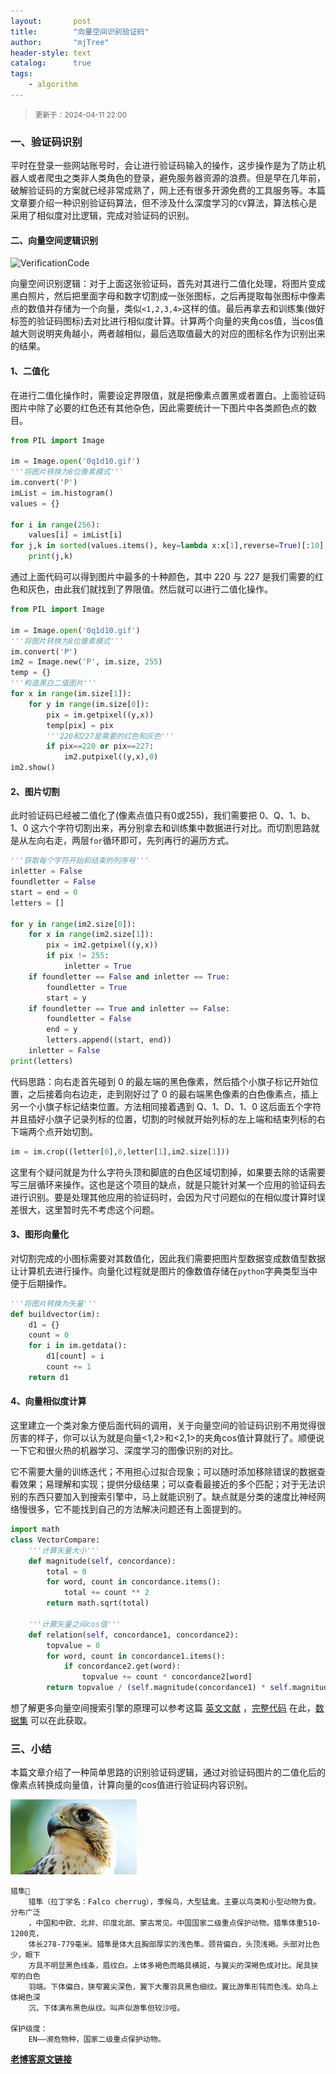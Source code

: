 ```yaml
---
layout:       post
title:        "向量空间识别验证码"
author:       "mjTree"
header-style: text
catalog:      true
tags:
    - algorithm
---
```


><small>更新于：2024-04-11 22:00</small>


### 一、验证码识别
平时在登录一些网站账号时，会让进行验证码输入的操作，这步操作是为了防止机器人或者爬虫之类非人类角色的登录，避免服务器资源的浪费。但是早在几年前，破解验证码的方案就已经非常成熟了，网上还有很多开源免费的工具服务等。本篇文章要介绍一种识别验证码算法，但不涉及什么深度学习的`CV`算法，算法核心是采用了相似度对比逻辑，完成对验证码的识别。  


#### 二、向量空间逻辑识别
![VerificationCode](/img/article-img/2024/04/0412_1.png)

向量空间识别逻辑：对于上面这张验证码，首先对其进行二值化处理，将图片变成黑白照片，然后把里面字母和数字切割成一张张图标，之后再提取每张图标中像素点的数值并存储为一个向量，类似`<1,2,3,4>`这样的值。最后再拿去和训练集(做好标签的验证码图标)去对比进行相似度计算。计算两个向量的夹角cos值，当cos值越大则说明夹角越小，两者越相似，最后选取值最大的对应的图标名作为识别出来的结果。  


#### 1、二值化
在进行二值化操作时，需要设定界限值，就是把像素点置黑或者置白。上面验证码图片中除了必要的红色还有其他杂色，因此需要统计一下图片中各类颜色点的数目。  

```python
from PIL import Image

im = Image.open('0q1d10.gif')
'''将图片转换为8位像素模式'''
im.convert('P')
imList = im.histogram()
values = {}

for i in range(256):
    values[i] = imList[i]
for j,k in sorted(values.items(), key=lambda x:x[1],reverse=True)[:10]:
    print(j,k)
```

通过上面代码可以得到图片中最多的十种颜色，其中 220 与 227 是我们需要的红色和灰色，由此我们就找到了界限值。然后就可以进行二值化操作。  

```python
from PIL import Image

im = Image.open('0q1d10.gif')
'''将图片转换为8位像素模式'''
im.convert('P')
im2 = Image.new('P', im.size, 255)
temp = {}
'''构造黑白二值图片'''
for x in range(im.size[1]):
    for y in range(im.size[0]):
        pix = im.getpixel((y,x))
        temp[pix] = pix
        '''220和227是需要的红色和灰色'''
        if pix==220 or pix==227:
            im2.putpixel((y,x),0)
im2.show()
```


#### 2、图片切割
此时验证码已经被二值化了(像素点值只有0或255)，我们需要把 0、Q、1、b、1、0 这六个字符切割出来，再分别拿去和训练集中数据进行对比。而切割思路就是从左向右走，两层`for`循环即可，先列再行的遍历方式。  

```python
'''获取每个字符开始和结束的列序号'''
inletter = False
foundletter = False
start = end = 0
letters = []

for y in range(im2.size[0]):
    for x in range(im2.size[1]):
        pix = im2.getpixel((y,x))
        if pix != 255:
            inletter = True
    if foundletter == False and inletter == True:
        foundletter = True
        start = y
    if foundletter == True and inletter == False:
        foundletter = False
        end = y
        letters.append((start, end))
    inletter = False
print(letters)
```

代码思路：向右走首先碰到 0 的最左端的黑色像素，然后插个小旗子标记开始位置，之后接着向右边走，走到刚好过了 0 的最右端黑色像素的白色像素点，插上另一个小旗子标记结束位置。方法相同接着遇到 Q、1、D、1、0 这后面五个字符并且插好小旗子记录列标的位置，切割的时候就开始列标的左上端和结束列标的右下端两个点开始切割。

```python
im = im.crop((letter[0],0,letter[1],im2.size[1]))
```

这里有个疑问就是为什么字符头顶和脚底的白色区域切割掉，如果要去除的话需要写三层循环来操作。这也是这个项目的缺点，就是只能针对某一个应用的验证码去进行识别。要是处理其他应用的验证码时，会因为尺寸问题似的在相似度计算时误差很大，这里暂时先不考虑这个问题。


#### 3、图形向量化
对切割完成的小图标需要对其数值化，因此我们需要把图片型数据变成数值型数据让计算机去进行操作。向量化过程就是图片的像数值存储在`python`字典类型当中便于后期操作。  

```python
'''将图片转换为矢量'''
def buildvector(im):
    d1 = {}
    count = 0
    for i in im.getdata():
        d1[count] = i
        count += 1
    return d1
```


#### 4、向量相似度计算
这里建立一个类对象方便后面代码的调用，关于向量空间的验证码识别不用觉得很厉害的样子，你可以认为就是向量<1,2>和<2,1>的夹角cos值计算就行了。顺便说一下它和很火热的机器学习、深度学习的图像识别的对比。  

它不需要大量的训练迭代；不用担心过拟合现象；可以随时添加移除错误的数据查看效果；易理解和实现；提供分级结果；可以查看最接近的多个匹配；对于无法识别的东西只要加入到搜索引擎中，马上就能识别了。缺点就是分类的速度比神经网络慢很多，它不能找到自己的方法解决问题还有上面提到的。  

```python
import math
class VectorCompare:
    '''计算矢量大小'''
    def magnitude(self, concordance):
        total = 0
        for word, count in concordance.items():
            total += count ** 2
        return math.sqrt(total)

    '''计算矢量之间cos值'''
    def relation(self, concordance1, concordance2):
        topvalue = 0
        for word, count in concordance1.items():
            if concordance2.get(word):
                topvalue += count * concordance2[word]
        return topvalue / (self.magnitude(concordance1) * self.magnitude(concordance2))
```

想了解更多向量空间搜索引擎的原理可以参考这篇 [英文文献](http://ondoc.logand.com/d/2697/pdf) ，[完整代码](/data/2024/detect_code.py) 在此，[数据集](https://gitee.com/mjTree/MyPython/blob/master/向量空间验证码识别/iconset/数据集直接解压即可.zip) 可以在此获取。  


### 三、小结
本篇文章介绍了一种简单思路的识别验证码逻辑，通过对验证码图片的二值化后的像素点转换成向量值，计算向量的cos值进行验证码内容识别。  


<img src="/img/biology/falco-cherrug.png" alt="猎隼" width="40%" height="40%">

```text
猎隼🦅
    猎隼（拉丁学名：Falco cherrug），季候鸟，大型猛禽。主要以鸟类和小型动物为食。分布广泛
    ，中国和中欧、北非、印度北部、蒙古常见。中国国家二级重点保护动物。猎隼体重510-1200克，
    体长278-779毫米。猎隼是体大且胸部厚实的浅色隼。颈背偏白，头顶浅褐。头部对比色少，眼下
    方具不明显黑色线条，眉纹白。上体多褐色而略具横斑，与翼尖的深褐色成对比。尾具狭窄的白色
    羽端。下体偏白，狭窄翼尖深色，翼下大覆羽具黑色细纹。翼比游隼形钝而色浅。幼鸟上体褐色深
    沉，下体满布黑色纵纹。叫声似游隼但较沙哑。

保护级度：
    EN——濒危物种，国家二级重点保护动物。
```

[**老博客原文链接**](https://blog.csdn.net/m0_37713821/article/details/95041958)  
